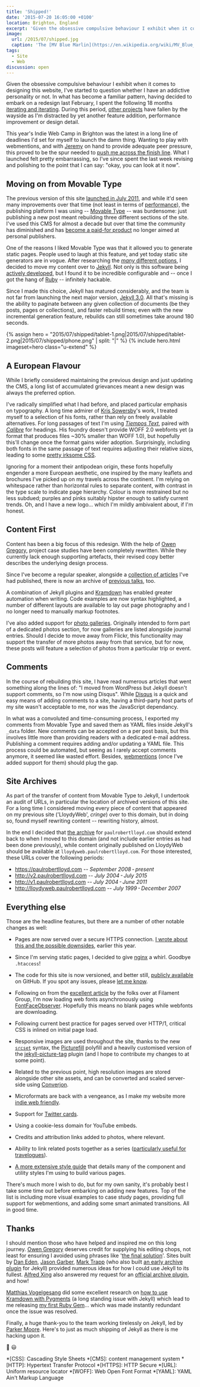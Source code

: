 ```yaml
---
title: 'Shipped!'
date: '2015-07-20 16:05:00 +0100'
location: Brighton, England
excerpt: 'Given the obsessive compulsive behaviour I exhibit when it comes to designing this website, I''ve started to question whether I have an addictive personality or not.'
image:
  url: /2015/07/shipped.jpg
  caption: 'The [MV Blue Marlin](https://en.wikipedia.org/wiki/MV_Blue_Marlin), a ship that can ship shipping ships'
tags:
  - Site
  - Web
discussion: open
---
```

Given the obsessive compulsive behaviour I exhibit when it comes to designing this website, I've started to question whether I have an addictive personality or not. In what has become a familiar pattern, having decided to embark on a redesign last February, I spent the following 18 months [iterating and iterating][1]. During this period, [other projects][2] have fallen by the wayside as I'm distracted by yet another feature addition, performance improvement or design detail.

This year's Indie Web Camp in Brighton was the latest in a long line of deadlines I'd set for myself to launch the damn thing. Wanting to play with webmentions, and with [Jeremy][3] on hand to provide adequate peer pressure, this proved to be the spur needed to [push me across the finish line][4]. What I launched felt pretty embarrassing, so I've since spent the last week revising and polishing to the point that I can say: "okay, you can look at it now".

## Moving on from Movable Type
The previous version of this site [launched in July 2011][5], and while it'd seen many improvements over that time (not least in terms of [performance][6]), the publishing platform I was using -- [Movable Type][7] -- was burdensome: just publishing a new post meant rebuilding three different sections of the site. I've used this CMS for almost a decade but over that time the community has diminished and has [become a paid-for product][8] no longer aimed at personal publishers.

One of the reasons I liked Movable Type was that it allowed you to generate static pages. People used to laugh at this feature, and yet today static site generators are in vogue. After researching the [_many_ different options][9], I decided to move my content over to [Jekyll][10]. Not only is this software being [actively developed][11], but I found it to be incredible configurable and -- once I got the hang of [Ruby][12] -- infinitely hackable.

Since I made this choice, Jekyll has matured considerably, and the team is not far from launching the next major version, [Jekyll 3.0][13]. All that's missing is the ability to paginate between any given collection of documents (be they posts, pages or collections), and faster rebuild times; even with the new incremental generation feature, rebuilds can still sometimes take around 180 seconds.

{% assign hero = "2015/07/shipped/tablet-1.png|2015/07/shipped/tablet-2.png|2015/07/shipped/phone.png" | split: "|" %}
{% include hero.html imageset=hero class="u-extend" %}

## A European Flavour
While I briefly considered maintaining the previous design and just updating the CMS, a long list of accumulated grievances meant a new design was always the preferred option.

I've radically simplified what I had before, and placed particular emphasis on typography. A long time admirer of [Kris Sowersby][14]'s work, I treated myself to a selection of his fonts, rather than rely on freely available alternatives. For long passages of text I'm using _[Tiempos Text][15]_, paired with _[Calibre][16]_ for headings. His foundry doesn't provide WOFF 2.0 webfonts yet (a format that produces files ~30% smaller than WOFF 1.0), but hopefully this'll change once the format gains wider adoption. Surprisingly, including both fonts in the same passage of text requires adjusting their relative sizes, leading to some [pretty irksome CSS][17].

Ignoring for a moment their antipodean origin, these fonts hopefully engender a more European aesthetic, one inspired by the many leaflets and brochures I've picked up on my travels across the continent. I'm relying on whitespace rather than horizontal rules to separate content, with contrast in the type scale to indicate page hierarchy. Colour is more restrained but no less subdued; purples and pinks suitably hipster enough to satisfy current trends. Oh, and I have a new logo... which I'm mildly ambivalent about, if I'm honest.

## Content First
Content has been a big focus of this redesign. With the help of [Owen Gregory][18], project case studies have been completely rewritten. While they currently lack enough supporting artefacts, their revised copy better describes the underlying design process.

Since I've become a regular speaker, alongside a [collection of articles][19] I've had published, there is now an archive of [previous talks][20], too.

A combination of Jekyll plugins and [Kramdown][21] has enabled greater automation when writing. Code examples are now syntax highlighted, a number of different layouts are available to lay out page photography and I no longer need to manually markup footnotes.

I've also added support for [photo galleries][22]. Originally intended to form part of a dedicated photos section, for now galleries are listed alongside journal entries. Should I decide to move away from Flickr, this functionality may support the transfer of more photos away from that service, but for now, these posts will feature a selection of photos from a particular trip or event.

## Comments
In the course of rebuilding this site, I have read numerous articles that went something along the lines of: "I moved from WordPress but Jekyll doesn't support comments, so I'm now using Disqus". While [Disqus][23] is a quick and easy means of adding comments to a site, having a third-party host parts of my site wasn't acceptable to me, nor was the JavaScript dependancy.

In what was a convoluted and time-consuming process, I exported my comments from Movable Type and saved them as YAML files inside Jekyll's `_data` folder. New comments can be accepted on a per post basis, but this involves little more than providing readers with a dedicated e-mail address. Publishing a comment requires adding and/or updating a YAML file. This process could be automated, but seeing as I rarely accept comments anymore, it seemed like wasted effort. Besides, [webmentions][24] (once I've added support for them) should plug the gap.

## Site Archives
As part of the transfer of content from Movable Type to Jekyll, I undertook an audit of URLs, in particular the location of archived versions of this site. For a long time I considered moving every piece of content that appeared on my previous site ('LloydyWeb', _cringe_) over to this domain, but in doing so, found myself rewriting content -- rewriting history, almost.

In the end I decided that [the archive][25] for `paulrobertlloyd.com` should extend back to when I moved to this domain (and not include earlier entries as had been done previously), while content originally published on LloydyWeb should be available at `lloydyweb.paulrobertlloyd.com`. For those interested, these URLs cover the following periods:

* <https://paulrobertlloyd.com> -- _September 2008 - present_
* <http://v2.paulrobertlloyd.com> -- _July 2004 - July 2015_
* <http://v1.paulrobertlloyd.com> -- _July 2004 - June 2011_
* <http://lloydyweb.paulrobertlloyd.com> -- _July 1999 - December 2007_

## Everything else
Those are the headline features, but there are a number of other notable changes as well:

* Pages are now served over a secure HTTPS connection. [I wrote about this and the possible downsides][26], earlier this year.

* Since I'm serving static pages, I decided to give [nginx][27] a whirl. Goodbye `.htaccess`!

* The code for this site is now versioned, and better still, [publicly available][28] on GitHub. If you spot any issues, please [let me know][29].

* Following on from the [excellent article][30] by the folks over at Filament Group, I'm now loading web fonts asynchronously using [FontFaceObserver][31]. Hopefully this means no blank pages while webfonts are downloading.

* Following current best practice for pages served over HTTP/1, critical CSS is inlined on initial page load.

* Responsive images are used throughout the site, thanks to the new [`srcset`][32] syntax, the [Picturefill][33] polyfill and a heavily customised version of the [jekyll-picture-tag][34] plugin (and I hope to contribute my changes to at some point).

* Related to the previous point, high resolution images are stored alongside other site assets, and can be converted and scaled server-side using [Converjon][35].

* Microformats are back with a vengeance, as I make my website more [indie web friendly][36].

* Support for [Twitter cards][37].

* Using a cookie-less domain for YouTube embeds.

* Credits and attribution links added to photos, where relevant.

* Ability to link related posts together as a series ([particularly useful for travelogues][38]).

* [A more extensive style guide][39] that details many of the component and utility styles I'm using to build various pages.

There's much more I wish to do, but for my own sanity, it's probably best I take some time out before embarking on adding new features. Top of the list is including more visual examples to case study pages, providing full support for webmentions, and adding some smart animated transitions. All in good time.

## Thanks
I should mention those who have helped and inspired me on this long journey. [Owen Gregory][40] deserves credit for supplying his editing chops, not least for ensuring I avoided using phrases like '[the final solution][41]'. Sites built by [Dan Eden][42], [Jason Garber][43], [Mark Trapp][44] (who also built [an early archive plugin][45] for Jekyll) provided numerous ideas for how I could use Jekyll to its fullest. [Alfred Xing][46] also answered my request for an [official archive plugin][47], and how!

[Matthias Vogelgesang][48] did some excellent research on [how to use Kramdown with Pygments][49] (a long standing issue with Jekyll) which lead to me releasing [my first Ruby Gem][50]... which was made instantly redundant once the issue was resolved.

Finally, a huge thank-you to the team working tirelessly on Jekyll, led by [Parker Moore][51]. Here's to just as much shipping of Jekyll as there is me hacking upon it.

:ship: :smiley:

[1]: https://github.com/paulrobertlloyd/paulrobertlloyd.com/commits/master
[2]: http://bradshawsguide.org
[3]: https://adactio.com
[4]: /2015/07/webmentions
[5]: /2011/07/new_and_improved
[6]: /2012/12/trimming_even_more_fat
[7]: https://movabletype.org
[8]: https://movabletype.org/news/2013/07/clarifying_changes_to_movable_type_starting_with_mt6.html
[9]: https://staticsitegenerators.net
[10]: http://jekyllrb.com/
[11]: https://github.com/jekyll/jekyll
[12]: https://www.ruby-lang.org/en/
[13]: https://byparker.com/blog/2014/jekyll-3-the-road-ahead
[14]: https://klim.co.nz
[15]: https://klim.co.nz/retail-fonts/tiempos-text/
[16]: https://klim.co.nz/retail-fonts/calibre/
[17]: https://github.com/paulrobertlloyd/paulrobertlloyd.com/blob/51b7f70df06ff377db82c4d922754eef29b05dff/source/assets/_stylesheets/scopes/_prose.scss#L76
[18]: http://www.fullcreammilk.co.uk
[19]: /articles/
[20]: /talks/
[21]: http://kramdown.gettalong.org
[22]: /2015/03/olympiastadion
[23]: https://disqus.com
[24]: http://indiewebcamp.com/Webmention
[25]: /archive
[26]: https://paulrobertlloyd.com/2015/05/https_compression
[27]: http://nginx.org
[28]: https://github.com/paulrobertlloyd/paulrobertlloyd.com
[29]: https://github.com/paulrobertlloyd/paulrobertlloyd.com/issues
[30]: https://www.filamentgroup.com/lab/font-events.html
[31]: https://github.com/bramstein/fontfaceobserver
[32]: http://www.w3.org/TR/html-srcset/
[33]: https://scottjehl.github.com/picturefill/
[34]: https://github.com/robwierzbowski/jekyll-picture-tag
[35]: https://github.com/berlinonline/converjon
[36]: http://indiewebify.me
[37]: https://dev.twitter.com/cards/overview
[38]: /2009/12/ending_the_decade_down_under
[39]: /styleguide/
[40]: http://www.fullcreammilk.co.uk
[41]: https://en.wikipedia.org/wiki/Final_Solution
[42]: http://daneden.me
[43]: http://sixtwothree.org
[44]: https://marktrapp.com
[45]: https://marktrapp.com/projects/jekyll-archive/
[46]: https://alfredxing.com
[47]: https://github.com/jekyll/jekyll-archives
[48]: http://bloerg.net
[49]: http://bloerg.net/2013/03/07/using-kramdown-instead-of-maruku.html
[50]: https://github.com/paulrobertlloyd/jekyll-pypedown
[51]: https://byparker.com

*[CSS]: Cascading Style Sheets
*[CMS]: content management system
*[HTTP]: Hypertext Transfer Protocol
*[HTTPS]: HTTP Secure
*[URL]: Uniform resource locator
*[WOFF]: Web Open Font Format
*[YAML]: YAML Ain't Markup Language
